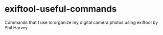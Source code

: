 # exiftool-useful-commands
Commands that I use to organize my digital camera photos using exiftool by Phil Harvey.
